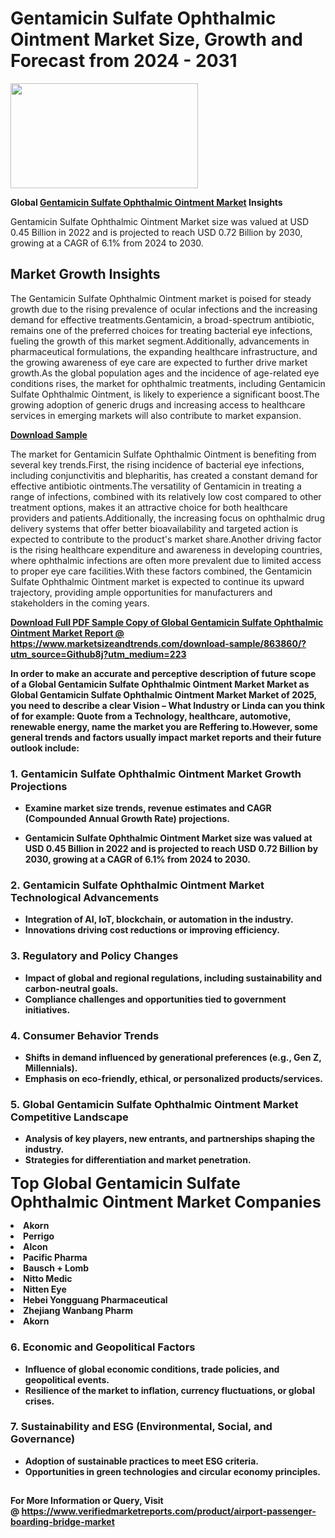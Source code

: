 <H1>Gentamicin Sulfate Ophthalmic Ointment Market Size, Growth and Forecast from 2024 - 2031</H1><img class="aligncenter size-medium wp-image-584254" src="https://thirdeyenews.in/wp-content/uploads/2024/09/Global-Market-Research-300x168.jpeg" alt="" width="300" height="168" /><p><strong>Global&nbsp;<a href="https://www.marketsizeandtrends.com/download-sample/863860/?utm_source=Github8j?utm_medium=223">Gentamicin Sulfate Ophthalmic Ointment Market</a> Insights</strong></p><p>Gentamicin Sulfate Ophthalmic Ointment Market size was valued at USD 0.45 Billion in 2022 and is projected to reach USD 0.72 Billion by 2030, growing at a CAGR of 6.1% from 2024 to 2030.</p><p><h2>Market Growth Insights</h2> <p>The Gentamicin Sulfate Ophthalmic Ointment market is poised for steady growth due to the rising prevalence of ocular infections and the increasing demand for effective treatments.Gentamicin, a broad-spectrum antibiotic, remains one of the preferred choices for treating bacterial eye infections, fueling the growth of this market segment.Additionally, advancements in pharmaceutical formulations, the expanding healthcare infrastructure, and the growing awareness of eye care are expected to further drive market growth.As the global population ages and the incidence of age-related eye conditions rises, the market for ophthalmic treatments, including Gentamicin Sulfate Ophthalmic Ointment, is likely to experience a significant boost.The growing adoption of generic drugs and increasing access to healthcare services in emerging markets will also contribute to market expansion.</p> <p><strong><a href="#">Download Sample</a></strong></p> <p>The market for Gentamicin Sulfate Ophthalmic Ointment is benefiting from several key trends.First, the rising incidence of bacterial eye infections, including conjunctivitis and blepharitis, has created a constant demand for effective antibiotic ointments.The versatility of Gentamicin in treating a range of infections, combined with its relatively low cost compared to other treatment options, makes it an attractive choice for both healthcare providers and patients.Additionally, the increasing focus on ophthalmic drug delivery systems that offer better bioavailability and targeted action is expected to contribute to the product's market share.Another driving factor is the rising healthcare expenditure and awareness in developing countries, where ophthalmic infections are often more prevalent due to limited access to proper eye care facilities.With these factors combined, the Gentamicin Sulfate Ophthalmic Ointment market is expected to continue its upward trajectory, providing ample opportunities for manufacturers and stakeholders in the coming years.</p> <p><strong><a href="#"></p><p><span class=""><strong>Download Full PDF Sample Copy of Global Gentamicin Sulfate Ophthalmic Ointment Market Report</strong> @ <a href="https://www.marketsizeandtrends.com/download-sample/863860/?utm_source=Github8j?utm_medium=223" target="_blank">https://www.marketsizeandtrends.com/download-sample/863860/?utm_source=Github8j?utm_medium=223</a></span></p><p>In order to make an accurate and perceptive description of future scope of a Global&nbsp;Gentamicin Sulfate Ophthalmic Ointment Market Market as Global&nbsp;Gentamicin Sulfate Ophthalmic Ointment Market Market of 2025, you need to describe a clear Vision &ndash; What Industry or Linda can you think of for example: Quote from a Technology, healthcare, automotive, renewable energy, name the market you are Reffering to.However, some general trends and factors usually impact market reports and their future outlook include:</p><h3>1.&nbsp;<strong>Gentamicin Sulfate Ophthalmic Ointment Market Growth Projections</strong></h3><ul><li>Examine market size trends, revenue estimates and CAGR (Compounded Annual Growth Rate) projections.</li><li><p>Gentamicin Sulfate Ophthalmic Ointment Market size was valued at USD 0.45 Billion in 2022 and is projected to reach USD 0.72 Billion by 2030, growing at a CAGR of 6.1% from 2024 to 2030.</p></li></ul><h3>2.&nbsp;<strong>Gentamicin Sulfate Ophthalmic Ointment Market Technological Advancements</strong></h3><ul><li>Integration of AI, IoT, blockchain, or automation in the industry.</li><li>Innovations driving cost reductions or improving efficiency.</li></ul><h3>3.&nbsp;<strong>Regulatory and Policy Changes</strong></h3><ul><li>Impact of global and regional regulations, including sustainability and carbon-neutral goals.</li><li>Compliance challenges and opportunities tied to government initiatives.</li></ul><h3>4.&nbsp;<strong>Consumer Behavior Trends</strong></h3><ul><li>Shifts in demand influenced by generational preferences (e.g., Gen Z, Millennials).</li><li>Emphasis on eco-friendly, ethical, or personalized products/services.</li></ul><h3>5.&nbsp;<strong>Global Gentamicin Sulfate Ophthalmic Ointment Market Competitive Landscape</strong></h3><ul><li>Analysis of key players, new entrants, and partnerships shaping the industry.</li><li>Strategies for differentiation and market penetration.</li></ul><p data-pm-slice="1 1 []"><span style="color: inherit; font-family: inherit; font-size: 25px;">Top Global Gentamicin Sulfate Ophthalmic Ointment Market Companies</span></p><div class="" data-test-id=""><p><li>Akorn</li><li> Perrigo</li><li> Alcon</li><li> Pacific Pharma</li><li> Bausch + Lomb</li><li> Nitto Medic</li><li> Nitten Eye</li><li> Hebei Yongguang Pharmaceutical</li><li> Zhejiang Wanbang Pharm</li><li> Akorn</li></p></div><h3>6.&nbsp;<strong>Economic and Geopolitical Factors</strong></h3><ul><li>Influence of global economic conditions, trade policies, and geopolitical events.</li><li>Resilience of the market to inflation, currency fluctuations, or global crises.</li></ul><h3>7.&nbsp;<strong>Sustainability and ESG (Environmental, Social, and Governance)</strong></h3><ul><li>Adoption of sustainable practices to meet ESG criteria.</li><li>Opportunities in green technologies and circular economy principles.</li></ul><h2><strong style="font-size: 14px;">For More Information or Query, Visit @&nbsp;</strong><a style="background-color: #ffffff; font-size: 14px;" href="https://www.marketsizeandtrends.com/report/gentamicin-sulfate-ophthalmic-ointment-market/" target="_blank">https://www.verifiedmarketreports.com/product/airport-passenger-boarding-bridge-market</a></h2>